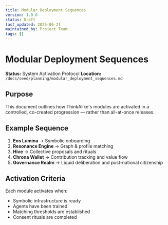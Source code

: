 ```yaml
---
title: Modular Deployment Sequences
version: 1.0.0
status: Draft
last_updated: 2025-06-21
maintained_by: Project Team
tags: []
---
```


# Modular Deployment Sequences

**Status:** System Activation Protocol
**Location:** `/docs/seed/planning/modular_deployment_sequences.md`

## Purpose

This document outlines how ThinkAlike's modules are activated in a controlled, co-created progression — rather than all-at-once releases.

## Example Sequence

1. **Eos Lumina** → Symbolic onboarding
2. **Resonance Engine** → Graph & profile matching
3. **Hive** → Collective proposals and rituals
4. **Chrona Wallet** → Contribution tracking and value flow
5. **Governance Realm** → Liquid deliberation and post-national citizenship

## Activation Criteria

Each module activates when:

- Symbolic infrastructure is ready
- Agents have been trained
- Matching thresholds are established
- Consent rituals are completed
